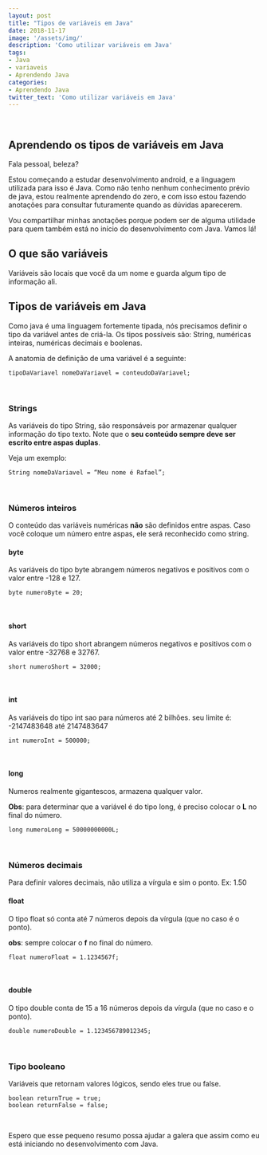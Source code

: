 ```yaml
---
layout: post
title: "Tipos de variáveis em Java"
date: 2018-11-17 
image: '/assets/img/'
description: 'Como utilizar variáveis em Java'
tags: 
- Java
- variaveis
- Aprendendo Java
categories: 
- Aprendendo Java
twitter_text: 'Como utilizar variáveis em Java'
---
```


&nbsp;

## Aprendendo os tipos de variáveis em Java

Fala pessoal, beleza?

Estou começando a estudar desenvolvimento android, e a linguagem utilizada para isso é Java. Como não tenho nenhum conhecimento prévio de java, estou realmente aprendendo do zero, e com isso estou fazendo anotações para consultar futuramente quando as dúvidas aparecerem.

Vou compartilhar minhas anotações porque podem ser de alguma utilidade para quem também está no início do desenvolvimento com Java. Vamos lá!

## O que são variáveis
Variáveis são locais que você da um nome e guarda algum tipo de informação ali.

## Tipos de variáveis em Java
Como java é uma linguagem fortemente tipada, nós precisamos definir o tipo da variável antes de criá-la.
Os tipos possíveis são: String, numéricas inteiras, numéricas decimais e boolenas.

A anatomia de definição de uma variável é a seguinte:

```
tipoDaVariavel nomeDaVariavel = conteudoDaVariavel;
```
&nbsp;
### Strings
As variáveis do tipo String, são responsáveis por armazenar qualquer informação do tipo texto. Note que o **seu conteúdo sempre deve ser escrito entre aspas duplas**. 

Veja um exemplo:

```
String nomeDaVariavel = “Meu nome é Rafael”;
```
 &nbsp;
### Números inteiros
O conteúdo das variáveis numéricas **não** são definidos entre aspas. Caso você coloque um número entre aspas, ele será reconhecido como string.

#### byte
As variáveis do tipo byte abrangem números negativos e positivos com o valor entre -128 e 127. 

```
byte numeroByte = 20;
```
&nbsp;
#### short
As variáveis do tipo short abrangem números negativos e positivos com o valor entre -32768 e 32767.  

```
short numeroShort = 32000;
```
&nbsp;
#### int
As variáveis do tipo int sao para números até 2 bilhões. seu limite é: -2147483648 até 2147483647


```
int numeroInt = 500000;
```
&nbsp;
#### long
Numeros realmente gigantescos, armazena qualquer valor.

**Obs**: para determinar que a variável é do tipo long, é preciso colocar o **L** no final do número.


```
long numeroLong = 50000000000L;
```
&nbsp;
### Números decimais
Para definir valores decimais, não utiliza a vírgula e sim o ponto. Ex: 1.50

#### float
O tipo float só conta até 7 números depois da vírgula (que no caso é o ponto).

**obs**: sempre colocar o **f** no final do número.

```
float numeroFloat = 1.1234567f;
```
&nbsp;
#### double
O tipo double conta de 15 a 16 números depois da vírgula (que no caso e o ponto).

```
double numeroDouble = 1.123456789012345;
```
&nbsp;
### Tipo booleano
Variáveis que retornam valores lógicos, sendo eles true ou false.

```
boolean returnTrue = true;
boolean returnFalse = false;
```
&nbsp;

Espero que esse pequeno resumo possa ajudar a galera que assim como eu está iniciando no desenvolvimento com Java.
